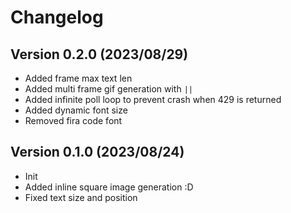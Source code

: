 # Changelog

## Version 0.2.0 (2023/08/29)

- Added frame max text len
- Added multi frame gif generation with `||`
- Added infinite poll loop to prevent crash when 429 is returned
- Added dynamic font size
- Removed fira code font

## Version 0.1.0 (2023/08/24)

- Init
- Added inline square image generation :D
- Fixed text size and position
